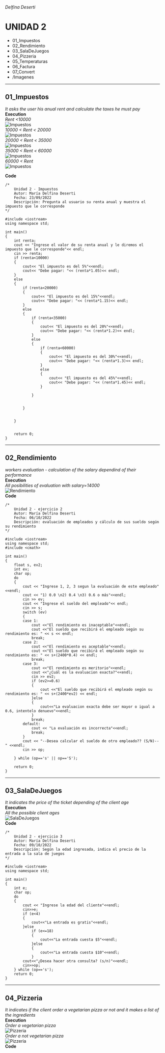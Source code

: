 *Delfina Deserti*
# UNIDAD 2 

* 01_Impuestos
* 02_Rendimiento
* 03_SalaDeJuegos
* 04_Pizzeria
* 05_Temperaturas
* 06_Factura
* 07_Convert
* /Imagenes

---
## 01_Impuestos

*It asks the user his anual rent and calculate the taxes he must pay*  
**Execution**  
*Rent <10000*  
![Impuestos](/U2/Imagenes/Impuestos01.png )  
*10000 < Rent < 20000*  
![Impuestos](/U2/Imagenes/Impuestos02.png )  
*20000 < Rent < 35000*  
![Impuestos](/U2/Imagenes/Impuestos03.png )  
*35000 < Rent < 60000*  
![Impuestos](/U2/Imagenes/Impuestos04.png )  
*60000 < Rent*  
![Impuestos](/U2/Imagenes/Impuestos05.png )  

**Code**
```
/*
    Unidad 2 - Impuestos
    Autor: María Delfina Deserti
    Fecha: 23/09/2022
    Descripción: Pregunta al usuario su renta anual y muestra el impuesto que le corresponde
*/

#include <iostream>
using namespace std;

int main()
{
    int renta;
    cout << "Ingrese el valor de su renta anual y le diremos el impuesto que le corresponde"<< endl;
    cin >> renta;
    if (renta<10000)
    {
        cout<< "El impuesto es del 5%"<<endl;
        cout<< "Debe pagar: "<< (renta*1.05)<< endl;
    }
    else
    {
        if (renta<20000)
        {
            cout<< "El impuesto es del 15%"<<endl;
            cout<< "Debe pagar: "<< (renta*1.15)<< endl;
        }
        else
        {
            if (renta<35000)
            {
                cout<< "El impuesto es del 20%"<<endl;
                cout<< "Debe pagar: "<< (renta*1.2)<< endl;
            }
            else
            {
                if (renta<60000)
                {
                    cout<< "El impuesto es del 30%"<<endl;
                    cout<< "Debe pagar: "<< (renta*1.3)<< endl;
                }
                else
                {
                    cout<< "El impuesto es del 45%"<<endl;
                    cout<< "Debe pagar: "<< (renta*1.45)<< endl;
                }
                
            }
            
            
        }
        
        
    }
    
    
    return 0;
}
```
---
## 02_Rendimiento

*workers evaluation - calculation of the salary dependind of their performance*  
**Execution**  
*All posibilities of evaluation with salary=14000*  
![Rendimiento](/U2/Imagenes/Rendimiento.png )  
**Code**
```
/*
    Unidad 2 - ejercicio 2
    Autor: María Delfina Deserti
    Fecha: 06/10/2022
    Descripción: evaluación de empleados y cálculo de sus sueldo según su rendimiento
*/

#include <iostream>
using namespace std;
#include <cmath>

int main()
{
    float s, ev2;
    int ev;
    char op;
    do
    {
        cout << "Ingrese 1, 2, 3 segun la evaluación de este empleado" <<endl;
        cout << "1) 0.0 \n2) 0.4 \n3) 0.6 o más"<<endl;
        cin >> ev;
        cout << "Ingrese el sueldo del empleado"<< endl;
        cin >> s;
        switch (ev)
        {
        case 1:
            cout <<"El rendimiento es inaceptable"<<endl;
            cout <<"El sueldo que recibirá el empleado según su rendimiento es: " << s << endl;
            break;
        case 2: 
            cout <<"El rendimiento es aceptable"<<endl;
            cout <<"El sueldo que recibirá el empleado según su rendimiento es: " << s+(2400*0.4) << endl;
            break;
        case 3:
            cout <<"El rendimiento es meritorio"<<endl;
            cout <<"¿Cuál es la evaluacion exacta?"<<endl;
            cin >> ev2;
            if (ev2>=0.6)
            {
                cout <<"El sueldo que recibirá el empleado según su rendimiento es: " << s+(2400*ev2) << endl;
            }else
            {
                cout<<"La evaluacion exacta debe ser mayor o igual a 0.6, intentelo denuevo"<<endl;
            }
            break;
        default:
            cout << "La evaluación es incorrecta"<<endl;
            break;
        }  
        cout << "--Desea calcular el sueldo de otro empleado?? (S/N)--" <<endl;
        cin >> op;

    } while (op=='s' || op=='S');
    
    return 0;
}
```
---
## 03_SalaDeJuegos

*It indicates the price of the ticket depending of the client age*  
**Execution**  
*All the possible client ages*  
![SalaDeJuegos](/U2/Imagenes/SalasDeJuegos.png )  
**Code**
```
/*
    Unidad 2 - ejercicio 3
    Autor: María Delfina Deserti
    Fecha: 09/10/2022
    Descripción: Según la edad ingresada, indica el precio de la entrada a la sala de juegos
*/

#include <iostream>
using namespace std;

int main()
{
    int e;
    char op;
    do
    {
        cout << "Ingrese la edad del cliente"<<endl;
        cin>>e;
        if (e<4)
        {
            cout<<"La entrada es gratis"<<endl;
        }else 
            if (e<=18)
            {
                cout<<"La entrada cuesta $5"<<endl;
            }else
            {
                cout<<"La entrada cuesta $10"<<endl;
            }
        cout<<"¿Desea hacer otra consulta? (s/n)"<<endl;
        cin>>op;
    } while (op=='s');   
    return 0;
}
```
---
## 04_Pizzeria

*It indicates if the client order a vegetarian pizza or not and it makes a list of the ingredients*  
**Execution**  
*Order a vegetarian pizza*  
![Pizzeria](/U2/Imagenes/Pizzeria01.png )  
*Order a not vegetarian pizza*  
![Pizzeria](/U2/Imagenes/Pizzeria02.png )  
**Code**
```